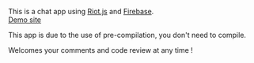 This is a chat app using [Riot.js](http://riotjs.com/) and [Firebase](https://www.firebase.com/).  
[Demo site](https://embed.plnkr.co/Qa5GqG/)  

This app is due to the use of pre-compilation, you don't need to compile.


Welcomes your comments and code review at any time !
